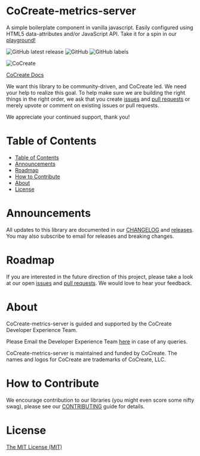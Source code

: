 # CoCreate-metrics-server
A simple boilerplate component in vanilla javascript. Easily configured using HTML5 data-attributes and/or JavaScript API. Take it for a spin in our [playground!](https://cocreate.app/docs/boilerplate)

![GitHub latest release](https://img.shields.io/github/v/release/CoCreate-app/CoCreate-metrics-server?style=for-the-badge)
![GitHub](https://img.shields.io/github/license/CoCreate-app/CoCreate-metrics-server?style=for-the-badge) 
![GitHub labels](https://img.shields.io/github/labels/CoCreate-app/CoCreate-metrics-server/help%20wanted?style=for-the-badge)

![CoCreate](https://cdn.cocreate.app/logo.png)

[CoCreate Docs](https://cocreate.app/docs/boilerplate)

We want this library to be community-driven, and CoCreate led. We need your help to realize this goal. To help make sure we are building the right things in the right order, we ask that you create [issues](https://github.com/CoCreate-app/Realtime_Admin_CRM_and_CMS/issues) and [pull requests](https://github.com/CoCreate-app/Realtime_Admin_CRM_and_CMS/pulls) or merely upvote or comment on existing issues or pull requests.

We appreciate your continued support, thank you!

# Table of Contents

- [Table of Contents](#table-of-contents)
- [Announcements](#announcements)
- [Roadmap](#roadmap)
- [How to Contribute](#how-to-contribute)
- [About](#about)
- [License](#license)

<a name="announcements"></a>
# Announcements

All updates to this library are documented in our [CHANGELOG](https://github.com/CoCreate-app/CoCreate-metrics-server/blob/master/CHANGELOG.md) and [releases](https://github.com/CoCreate-app/CoCreate-metrics-server/releases). You may also subscribe to email for releases and breaking changes. 

<a name="roadmap"></a>
# Roadmap

If you are interested in the future direction of this project, please take a look at our open [issues](https://github.com/CoCreate-app/CoCreate-metrics-server/issues) and [pull requests](https://github.com/CoCreate-app/CoCreate-metrics-server/pulls). We would love to hear your feedback.


<a name="about"></a>
# About

CoCreate-metrics-server is guided and supported by the CoCreate Developer Experience Team.

Please Email the Developer Experience Team [here](mailto:develop@cocreate.app) in case of any queries.

CoCreate-metrics-server is maintained and funded by CoCreate. The names and logos for CoCreate are trademarks of CoCreate, LLC.

<a name="contribute"></a>
# How to Contribute

We encourage contribution to our libraries (you might even score some nifty swag), please see our [CONTRIBUTING](https://github.com/CoCreate-app/CoCreate-metrics-server/blob/master/CONTRIBUTING.md) guide for details.

# License
[The MIT License (MIT)](https://github.com/CoCreate-app/CoCreate-metrics-server/blob/master/LICENSE)
